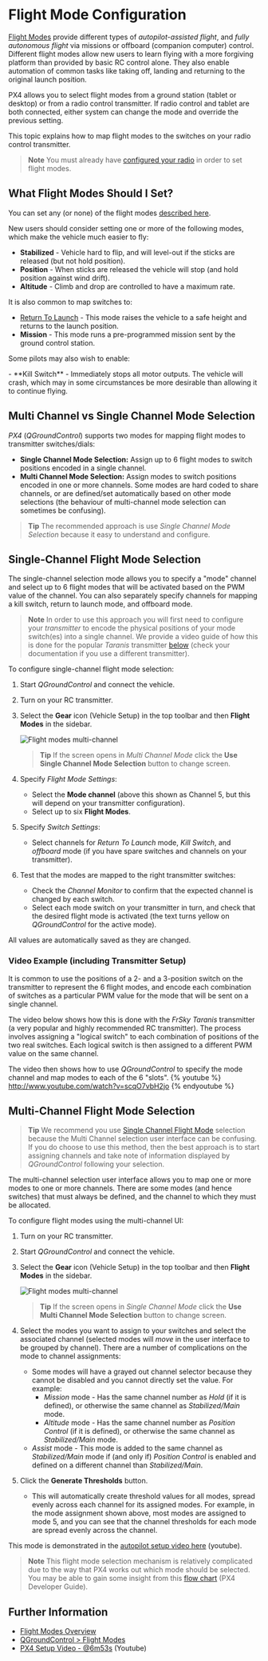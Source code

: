 # Flight Mode Configuration

[Flight Modes](../flight_modes/README.md) provide different types of *autopilot-assisted flight*, and *fully autonomous flight* via missions or offboard (companion computer) control. Different flight modes allow new users to learn flying with a more forgiving platform than provided by basic RC control alone. They also enable automation of common tasks like taking off, landing and returning to the original launch position.

PX4 allows you to select flight modes from a ground station (tablet or desktop) or from a radio control transmitter. If radio control and tablet are both connected, either system can change the mode and override the previous setting.

This topic explains how to map flight modes to the switches on your radio control transmitter.

> **Note** You must already have [configured your radio](../config/radio.md) in order to set flight modes.


## What Flight Modes Should I Set?

You can set any (or none) of the flight modes [described here](../flight_modes/README.md).

New users should consider setting one or more of the following modes, which make the vehicle much easier to fly:

- **Stabilized** - Vehicle hard to flip, and will level-out if the sticks are released (but not hold position).
- **Position** - When sticks are released the vehicle will stop (and hold position against wind drift).
- **Altitude** - Climb and drop are controlled to have a maximum rate.

It is also common to map switches to:

- [Return To Launch](../flight_modes/rtl.md) - This mode raises the vehicle to a safe height and returns to the launch position.
- **Mission** - This mode runs a pre-programmed mission sent by the ground control station.

Some pilots may also wish to enable:

<span id="kill-switch">
- **Kill Switch** - Immediately stops all motor outputs. The vehicle will crash, which may in some circumstances be more desirable than allowing it to continue flying.



## Multi Channel vs Single Channel Mode Selection

*PX4* (*QGroundControl*) supports two modes for mapping flight modes to transmitter switches/dials:

- **Single Channel Mode Selection:** Assign up to 6 flight modes to switch positions encoded in a single channel.
- **Multi Channel Mode Selection:** Assign modes to switch positions encoded in one or more channels. Some modes are hard coded to share channels, or are defined/set automatically based on other mode selections (the behaviour of multi-channel mode selection can sometimes be confusing). 

> **Tip** The recommended approach is use *Single Channel Mode Selection* because it easy to understand and configure. 

<span id="single_channel"></span>
## Single-Channel Flight Mode Selection

The single-channel selection mode allows you to specify a "mode" channel and select up to 6 flight modes that will be activated based on the PWM value of the channel. You can also separately specify channels for mapping a kill switch, return to launch mode, and offboard mode.

> **Note** In order to use this approach you will first need to configure your *transmitter* to encode the physical positions of your mode switch(es) into a single channel. We provide a video guide of how this is done for the popular *Taranis* transmitter [below](#taranis_setup) (check your documentation if you use a different transmitter). 

To configure single-channel flight mode selection:

1. Start *QGroundControl* and connect the vehicle.
1. Turn on your RC transmitter.
1. Select the **Gear** icon (Vehicle Setup) in the top toolbar and then **Flight Modes** in the sidebar.
   
   ![Flight modes multi-channel](../../images/qgc/setup/flight_modes_single_channel.jpg)
   
   > **Tip** If the screen opens in *Multi Channel Mode* click the **Use Single Channel Mode Selection** button to change screen.
   
1. Specify *Flight Mode Settings*:
   * Select the **Mode channel** (above this shown as Channel 5, but this will depend on your transmitter configuration). 
   * Select up to six **Flight Modes**.
1. Specify *Switch Settings*:
   * Select channels for *Return To Launch* mode, *Kill Switch*, and *offboard* mode (if you have spare switches and channels on your transmitter).
1. Test that the modes are mapped to the right transmitter switches:
   * Check the *Channel Monitor* to confirm that the expected channel is changed by each switch.
   * Select each mode switch on your transmitter in turn, and check that the desired flight mode is activated (the text turns yellow on *QGroundControl* for the active mode).


All values are automatically saved as they are changed.

<span id="taranis_setup"></span>
### Video Example (including Transmitter Setup)

It is common to use the positions of a 2- and a 3-position switch on the transmitter to represent the 6 flight modes, and encode each combination of switches as a particular PWM value for the mode that will be sent on a single channel. 

The video below shows how this is done with the *FrSky Taranis* transmitter (a very popular and highly recommended RC transmitter). The process involves assigning a "logical switch" to each combination of positions of the two real switches. Each logical switch is then assigned to a different PWM value on the same channel.

The video then shows how to use *QGroundControl* to specify the mode channel and map modes to each of the 6 "slots".
{% youtube %}
http://www.youtube.com/watch?v=scqO7vbH2jo
{% endyoutube %}

<span id="multi_channel"></span>
## Multi-Channel Flight Mode Selection

> **Tip** We recommend you use [Single Channel Flight Mode](#single_channel) selection because the Multi Channel selection user interface can be confusing. If you do choose to use this method, then the best approach is to start assigning channels and take note of information displayed by *QGroundControl* following your selection. 

The multi-channel selection user interface allows you to map one or more modes to one or more channels. There are some modes (and hence switches) that must always be defined, and the channel to which they must be allocated.

To configure flight modes using the multi-channel UI:

1. Turn on your RC transmitter.
1. Start *QGroundControl* and connect the vehicle.
1. Select the **Gear** icon (Vehicle Setup) in the top toolbar and then **Flight Modes** in the sidebar.
   
   ![Flight modes multi-channel](../../images/qgc/setup/flight_modes_multi_channel.jpg)
   
   > **Tip** If the screen opens in *Single Channel Mode* click the **Use Multi Channel Mode Selection** button to change screen.
   
1. Select the modes you want to assign to your switches and select the associated channel (selected modes will *move* in the user interface to be grouped by channel).
   There are a number of complications on the mode to channel assignments:
   * Some modes will have a grayed out channel selector because they cannot be disabled and you cannot directly set the value. For example:
     * *Mission* mode - Has the same channel number as *Hold* (if it is defined), or otherwise the same channel as *Stabilized/Main* mode.
     * *Altitude* mode - Has the same channel number as *Position Control* (if it is defined), or otherwise the same channel as *Stabilized/Main* mode.
   * *Assist* mode -  This mode is added to the same channel as *Stabilized/Main* mode if (and only if) *Position Control* is enabled and defined on a different channel than *Stabilized/Main*.
1. Click the **Generate Thresholds** button. 
   * This will automatically create threshold values for all modes, spread evenly across each channel for its assigned modes. For example, in the mode assignment shown above, most modes are assigned to mode 5, and you can see that the channel thresholds for each mode are spread evenly across the channel. 

This mode is demonstrated in the [autopilot setup video here](https://youtu.be/91VGmdSlbo4?t=6m53s) (youtube).

> **Note** This flight mode selection mechanism is relatively complicated due to the way that PX4 works out which mode should be selected. You may be able to gain some insight from this [flow chart](https://dev.px4.io/en/concept/flight_modes.html#flight-mode-evaluation-diagram) (PX4 Developer Guide).


## Further Information

* [Flight Modes Overview](../flight_modes/README.md)
* [QGroundControl > Flight Modes](https://docs.qgroundcontrol.com/en/SetupView/FlightModes.html#px4-pro-flight-mode-setup)
* [PX4 Setup Video - @6m53s](https://youtu.be/91VGmdSlbo4?t=6m53s) (Youtube)




